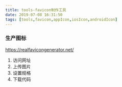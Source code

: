 ```yaml
---
title: tools-favicon制作工具
date: 2019-07-08 16:31:50
tags: [tools,favicon,appIcon,iosIcon,androidIcon]
---
```


### 生产图标

https://realfavicongenerator.net/

1. 访问网址
2. 上传图片
3. 设置规格
4. 下载代码
